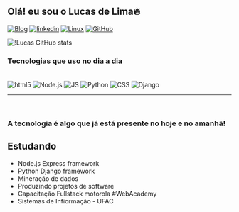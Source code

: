 ## Olá! eu sou o Lucas de Lima🔥

[![Blog](https://img.shields.io/badge/Gmail-D14836?style=for-the-badge&logo=gmail&logoColor=white)](lucasufac2018@gmail.com) [![linkedin](https://img.shields.io/badge/LinkedIn-0077B5?style=for-the-badge&logo=linkedin&logoColor=white)](https://www.linkedin.com/in/lucas-de-lima-chaves-9278b698/) [![Linux](https://img.shields.io/badge/Linux-FCC624?style=for-the-badge&logo=linux&logoColor=black)]() [![GitHub](https://img.shields.io/badge/GitHub-100000?style=for-the-badge&logo=github&logoColor=white)](hhttps://github.com/gitlucaslima) 

![!Lucas GitHub stats](https://github-readme-stats.vercel.app/api?username=gitlucaslima&show_icons=true&theme=dracula)

### Tecnologias que uso no dia a dia

<div style="display: inline_block"><br>
    <img align="center" alt="html5" src="https://img.shields.io/badge/HTML5-E34F26?style=for-the-badge&logo=html5&logoColor=white" />
    <img align="center" alt="Node.js" src="https://img.shields.io/badge/Node.js-43853D?style=for-the-badge&logo=node.js&logoColor=white" />
    <img align="center" alt="JS" src="https://img.shields.io/badge/JavaScript-F7DF1E?style=for-the-badge&logo=javascript&logoColor=black" />
    <img align="center" alt="Python" src="https://img.shields.io/badge/Python-14354C?style=for-the-badge&logo=python&logoColor=white" />
    <img align="center" alt="CSS" src="https://img.shields.io/badge/CSS3-1572B6?style=for-the-badge&logo=css3&logoColor=white" />
    <img align="center" alt="Django" src="https://img.shields.io/badge/Django-092E20?style=for-the-badge&logo=django&logoColor=white" />
</div>
<hr>
<br>

### A tecnologia é algo que já está presente no hoje e no amanhã!

## Estudando
- Node.js Express framework
- Python Django framework
- Mineração de dados
- Produzindo projetos de software
- Capacitação Fullstack motorola #WebAcademy
- Sistemas de Infiormação - UFAC
